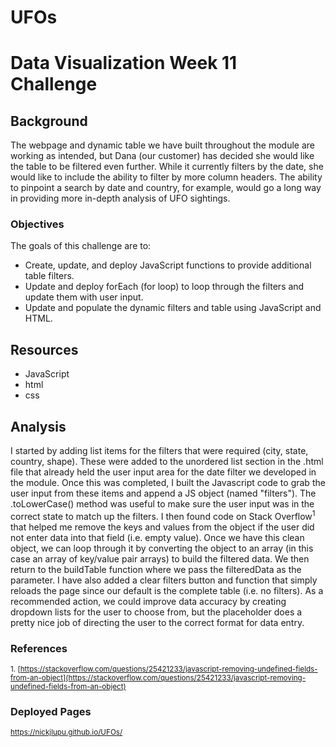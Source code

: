 # UFOs

# Data Visualization Week 11 Challenge

## Background
The webpage and dynamic table we have built throughout the module are working as intended, but Dana (our customer) has decided she would like the table to be filtered even further. While it currently filters by the date, she would like to include the ability to filter by more column headers. The ability to pinpoint a search by date and country, for example, would go a long way in providing more in-depth analysis of UFO sightings.

### Objectives
The goals of this challenge are to:

* Create, update, and deploy JavaScript functions to provide additional table filters.
* Update and deploy forEach (for loop) to loop through the filters and update them with user input.
* Update and populate the dynamic filters and table using JavaScript and HTML.

## Resources
* JavaScript
* html
* css

## Analysis
I started by adding list items for the filters that were required (city, state, country, shape).  These were added to the unordered list section in the .html file that already held the user input area for the date filter we developed in the module.  Once this was completed, I built the Javascript code to grab the user input from these items and append a JS object (named "filters").  The .toLowerCase() method was useful to make sure the user input was in the correct state to match up the filters.  I then found code on Stack Overflow<sup>1</sup> that helped me remove the keys and values from the object if the user did not enter data into that field (i.e. empty value).  Once we have this clean object, we can loop through it by converting the object to an array (in this case an array of key/value pair arrays) to build the filtered data.  We then return to the buildTable function where we pass the filteredData as the parameter.  I have also added a clear filters button and function that simply reloads the page since our default is the complete table (i.e. no filters).  As a recommended action, we could improve data accuracy by creating dropdown lists for the user to choose from, but the placeholder does a pretty nice job of directing the user to the correct format for data entry.

### References
<sup>1. [https://stackoverflow.com/questions/25421233/javascript-removing-undefined-fields-from-an-object](https://stackoverflow.com/questions/25421233/javascript-removing-undefined-fields-from-an-object)</sup>

### Deployed Pages
<sup>https://nickjlupu.github.io/UFOs/</sup>
